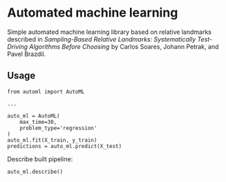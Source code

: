 # Automated machine learning

Simple automated machine learning library based on relative landmarks described in *Sampling-Based Relative Landmarks: Systematically Test-Driving Algorithms Before Choosing* by Carlos Soares, Johann Petrak, and Pavel Brazdil.


## Usage

    from automl import AutoML
    
    ...
    
    auto_ml = AutoML(
        max_time=30,
        problem_type='regression'
    )
    auto_ml.fit(X_train, y_train)
    predictions = auto_ml.predict(X_test)


Describe built pipeline:

    auto_ml.describe()
